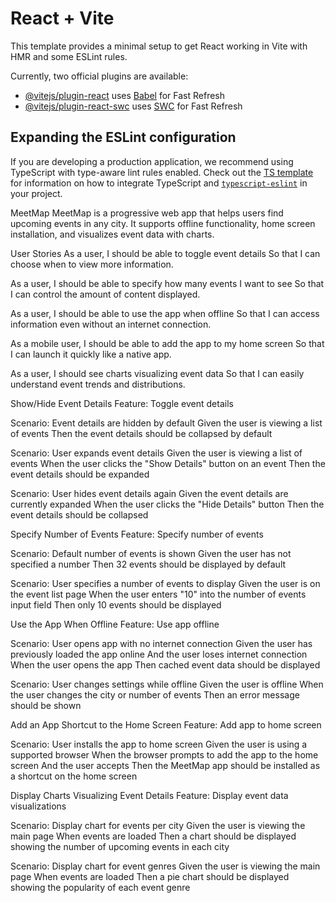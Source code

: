 # React + Vite

This template provides a minimal setup to get React working in Vite with HMR and some ESLint rules.

Currently, two official plugins are available:

- [@vitejs/plugin-react](https://github.com/vitejs/vite-plugin-react/blob/main/packages/plugin-react) uses [Babel](https://babeljs.io/) for Fast Refresh
- [@vitejs/plugin-react-swc](https://github.com/vitejs/vite-plugin-react/blob/main/packages/plugin-react-swc) uses [SWC](https://swc.rs/) for Fast Refresh

## Expanding the ESLint configuration

If you are developing a production application, we recommend using TypeScript with type-aware lint rules enabled. Check out the [TS template](https://github.com/vitejs/vite/tree/main/packages/create-vite/template-react-ts) for information on how to integrate TypeScript and [`typescript-eslint`](https://typescript-eslint.io) in your project.

MeetMap
MeetMap is a progressive web app that helps users find upcoming events in any city. It supports offline functionality, home screen installation, and visualizes event data with charts.

User Stories
As a user, I should be able to toggle event details
So that I can choose when to view more information.

As a user, I should be able to specify how many events I want to see
So that I can control the amount of content displayed.

As a user, I should be able to use the app when offline
So that I can access information even without an internet connection.

As a mobile user, I should be able to add the app to my home screen
So that I can launch it quickly like a native app.

As a user, I should see charts visualizing event data
So that I can easily understand event trends and distributions.

Show/Hide Event Details
Feature: Toggle event details

Scenario: Event details are hidden by default
Given the user is viewing a list of events
Then the event details should be collapsed by default

Scenario: User expands event details
Given the user is viewing a list of events
When the user clicks the "Show Details" button on an event
Then the event details should be expanded

Scenario: User hides event details again
Given the event details are currently expanded
When the user clicks the "Hide Details" button
Then the event details should be collapsed

Specify Number of Events
Feature: Specify number of events

Scenario: Default number of events is shown
Given the user has not specified a number
Then 32 events should be displayed by default

Scenario: User specifies a number of events to display
Given the user is on the event list page
When the user enters "10" into the number of events input field
Then only 10 events should be displayed

Use the App When Offline
Feature: Use app offline

Scenario: User opens app with no internet connection
Given the user has previously loaded the app online
And the user loses internet connection
When the user opens the app
Then cached event data should be displayed

Scenario: User changes settings while offline
Given the user is offline
When the user changes the city or number of events
Then an error message should be shown

Add an App Shortcut to the Home Screen
Feature: Add app to home screen

Scenario: User installs the app to home screen
Given the user is using a supported browser
When the browser prompts to add the app to the home screen
And the user accepts
Then the MeetMap app should be installed as a shortcut on the home screen

Display Charts Visualizing Event Details
Feature: Display event data visualizations

Scenario: Display chart for events per city
Given the user is viewing the main page
When events are loaded
Then a chart should be displayed showing the number of upcoming events in each city

Scenario: Display chart for event genres
Given the user is viewing the main page
When events are loaded
Then a pie chart should be displayed showing the popularity of each event genre

